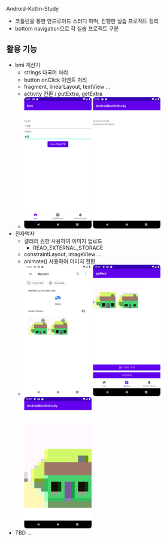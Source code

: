 Android-Kotlin-Study

- 코틀린을 통한 안드로이드 스터디 하며, 진행한 실습 프로젝트 정리
- bottom navigation으로 각 실습 프로젝트 구분


## 활용 기능
- bmi 계산기
    - strings 다국어 처리
    - button onClick 이벤트 처리
    - fragment, linearLayout, textView ...
    - activity 전환 / putExtra, getExtra
    - <img src="./images/bmi_user_input.png"  width="180" height="350"> <img src="./images/bmi_result.png"  width="180" height="350">
- 전자액자
    - 갤러리 권한 사용하여 이미지 업로드
      - READ_EXTERNAL_STORAGE
    - constraintLayout, imageView ...
    - animate() 사용하여 이미지 전환
    - <img src="./images/gallery_select.png"  width="180" height="350"> <img src="./images/gallery_add.png"  width="180" height="350"> <img src="./images/gallery_frame.png"  width="180" height="350">
- TBD ...
